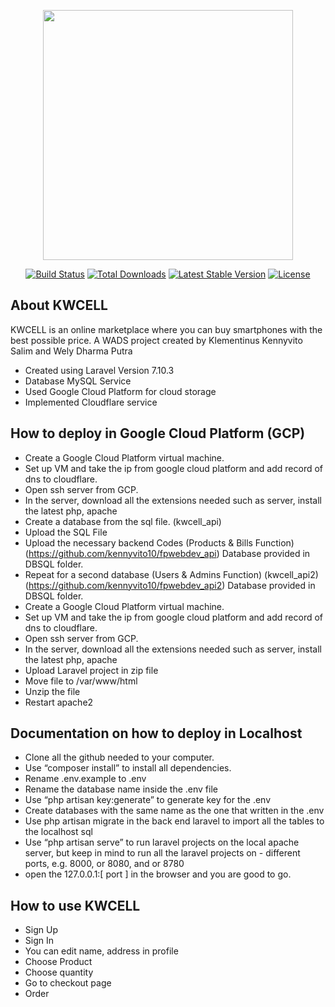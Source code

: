 <p align="center"><img src="https://res.cloudinary.com/dtfbvvkyp/image/upload/v1566331377/laravel-logolockup-cmyk-red.svg" width="400"></p>

<p align="center">
<a href="https://travis-ci.org/laravel/framework"><img src="https://travis-ci.org/laravel/framework.svg" alt="Build Status"></a>
<a href="https://packagist.org/packages/laravel/framework"><img src="https://poser.pugx.org/laravel/framework/d/total.svg" alt="Total Downloads"></a>
<a href="https://packagist.org/packages/laravel/framework"><img src="https://poser.pugx.org/laravel/framework/v/stable.svg" alt="Latest Stable Version"></a>
<a href="https://packagist.org/packages/laravel/framework"><img src="https://poser.pugx.org/laravel/framework/license.svg" alt="License"></a>
</p>

## About KWCELL
KWCELL is an online marketplace where you can buy smartphones with the best possible price. A WADS project created by Klementinus Kennyvito Salim and Wely Dharma Putra
- Created using Laravel Version 7.10.3
- Database MySQL Service
- Used Google Cloud Platform for cloud storage
- Implemented Cloudflare service

## How to deploy in Google Cloud Platform (GCP)

- Create a Google Cloud Platform virtual machine.
- Set up VM and take the ip from google cloud platform and add record of dns to cloudflare.
- Open ssh server from GCP.
- In the server, download all the extensions needed such as server, install the latest php, apache
- Create a database from the sql file. (kwcell_api)
- Upload the SQL File
- Upload the necessary backend Codes (Products & Bills Function)(https://github.com/kennyvito10/fpwebdev_api)  Database provided in DBSQL folder.
- Repeat for a second database (Users & Admins Function) (kwcell_api2) (https://github.com/kennyvito10/fpwebdev_api2) Database provided in DBSQL folder.
- Create a Google Cloud Platform virtual machine.
- Set up VM and take the ip from google cloud platform and add record of dns to cloudflare.
- Open ssh server from GCP.
- In the server, download all the extensions needed such as server, install the latest php, apache
- Upload Laravel project in zip file
- Move file to /var/www/html
- Unzip the file 
- Restart apache2

## Documentation on how to deploy in Localhost

- Clone all the github needed to your computer.
- Use “composer install” to install all dependencies.
- Rename .env.example to .env
- Rename the database name inside the .env file
- Use “php artisan key:generate” to generate key for the .env
- Create databases with the same name as the one that written in the .env
- Use php artisan migrate in the back end laravel to import all the tables to the localhost sql
- Use “php artisan serve” to run laravel projects on the local apache server, but keep in mind to run all the laravel projects on -   different ports, e.g. 8000, or 8080, and or 8780
- open the 127.0.0.1:[ port ] in the browser and you are good to go.

## How to use KWCELL
- Sign Up
- Sign In
- You can edit name, address in profile
- Choose Product
- Choose quantity
- Go to checkout page
- Order 
